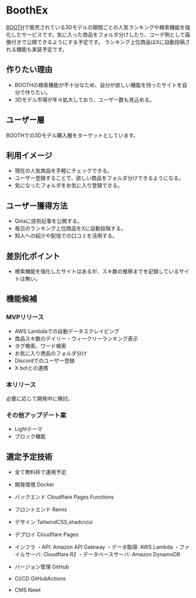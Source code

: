 # BoothEx

[BOOTH](https://booth.pm/ja)で販売されている3Dモデルの期間ごとの人気ランキングや検索機能を強化したサービスです。気に入った商品をフォルダ分けしたり、コーデ例として画像付きで公開できるようにする予定です。
ランキング上位商品はXに自動投稿される機能も実装予定です。

## 作りたい理由

- BOOTHの検索機能が不十分なため、自分が欲しい機能を持ったサイトを自分で作りたい。
- 3Dモデル市場が年々拡大しており、ユーザー数も見込める。

## ユーザー層

BOOTHでの3Dモデル購入層をターゲットとしています。

## 利用イメージ

- 現在の人気商品を手軽にチェックできる。
- ユーザー登録することで、欲しい商品をフォルダ分けできるようになる。
- 気になったフォルダをお気に入り登録できる。

## ユーザー獲得方法

- Qiitaに技術記事を公開する。
- 毎日のランキング上位商品をXに自動投稿する。
- 知人への紹介や配信での口コミを活用する。

## 差別化ポイント

- 検索機能を強化したサイトはあるが、スキ数の推移までを記録しているサイトは無い。

## 機能候補

### MVPリリース
- AWS Lambdaでの自動データスクレイピング
- 商品スキ数のデイリー・ウィークリーランキング表示
- タグ検索、ワード検索
- お気に入り商品のフォルダ分け
- Discordでのユーザー登録
- X botとの連携

### 本リリース
必要に応じて開発中に検討。

### その他アップデート案
- Lightテーマ
- ブロック機能

## 選定予定技術
- 全て無料枠で運用予定

- 開発環境 Docker
- バックエンド Cloudflare Pages Functions
- フロントエンド Remix
- デザイン TailwindCSS,shadcn/ui
- デプロイ Cloudflare Pages
- インフラ
   ・API: Amazon API Gateway
   ・データ取得: AWS Lambda
   ・ファイルサーバ: Cloudflare R2
   ・データベースサーバ: Amazon DynamoDB
- バージョン管理 GitHub
- CI/CD GitHubActions
- CMS Newt